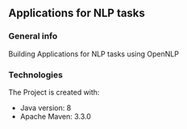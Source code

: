 ## Applications for NLP tasks

### General info
Building Applications for NLP tasks using OpenNLP
	
### Technologies
The Project is created with:
* Java version: 8
* Apache Maven: 3.3.0
